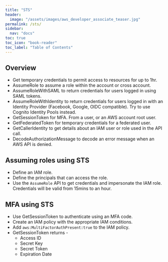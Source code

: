 ```yaml
---
title: "STS"
header:
  image: "/assets/images/aws_developer_associate_teaser.jpg"
permalink: /sts/
sidebar:
  nav: "docs"
toc: true
toc_icon: "book-reader"
toc_label: "Table of Contents"
---
```


## Overview

- Get temporary credentials to permit access to resources for up to 1hr.
- AssumeRole to assume a role within the account or cross account.
- AssumeRoleWithSAML to return credentials for users logged in using SAML tokens.
- AssumeRoleWithIdentity to return credentials for users logged in with an Identity Provider (Facebook, Google, OIDC compatible). Try to use Cognito Identity Pools instead.
- GetSessionToken for MFA. From a user, or an AWS account root user.
- GetFederatedToken for temporary credentials for a federated user.
- GetCallerIdentity to get details about an IAM user or role used in the API call.
- DecodeAuthorizationMessage to decode an error message when an AWS API is denied.

## Assuming roles using STS

- Define an IAM role.
- Define the principals that can access the role.
- Use the ```AssumeRole``` API to get credentials and impersonate the IAM role. Credentials will be valid from 15mins to an hour.

## MFA using STS

- Use GetSessionToken to authenticate using an MFA code.
- Create an IAM policy with the appropriate IAM conditions.
- Add  ```aws:MultiFactorAuthPresent:true``` to the IAM policy.
- GetSessionToken returns -
  - Access ID
  - Secret Key
  - Secret Token
  - Expiration Date
